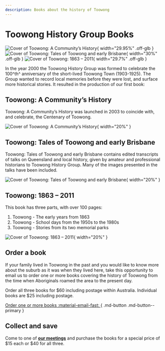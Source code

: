 ```yaml
---
description: Books about the history of Toowong
---
```


# Toowong History Group Books

![Cover of Toowong: A Community’s History](assets/toowong-a-communitys-history.png){ width="29.95%" .off-glb } ![Cover of Toowong: Tales of Toowong and early Brisbane](assets/tales-of-toowong-and-early-brisbane.png){ width="30%" .off-glb } ![Cover of Toowong: 1863 – 2011](assets/toowong-1863-2011.png){ width="29.7%" .off-glb }

In the year 2000 the Toowong History Group was formed to celebrate the 100^th^ anniversary of the short-lived Toowong Town (1903-1925). The Group wanted to record local memories before they were lost, and surface more historical stories. It resulted in the production of our first book:


## Toowong: A Community’s History

Toowong: A Community’s History was launched in 2003 to coincide with, and celebrate, the Centenary of Toowong. 

![Cover of Toowong: A Community’s History](assets/toowong-a-communitys-history.png){ width="20%" }

## Toowong: Tales of Toowong and early Brisbane

Toowong: Tales of Toowong and early Brisbane contains edited transcripts of talks on Queensland and local history, given by amateur and professional historians to Toowong History Group. Many of the images presented in the talks have been included.

![Cover of Toowong: Tales of Toowong and early Brisbane](assets/tales-of-toowong-and-early-brisbane.png){ width="20%" }

## Toowong: 1863 – 2011

This book has three parts, with over 100 pages:

1. Toowong - The early years from 1863
2. Toowong - School days from the 1950s to the 1980s
3. Toowong - Stories from its two memorial parks


![Cover of Toowong: 1863 – 2011](assets/toowong-1863-2011.png){ width="20%" }

## Order a book

If your family lived in Toowong in the past and you would like to know more about the suburb as it was when they lived here, take this opportunity to email us to order one or more books covering the history of Toowong from the time when Aboriginals roamed the area to the present day.

Order all three books for $60 including postage within Australia. Individual books are $25 including postage. 

[ Order one or more books  :material-email-fast: ](mailto:history@toowong.au){ .md-button .md-button--primary }

## Collect and save

Come to one of **[our meetings](https://www.facebook.com/toowonghistorygroup/)** and purchase the books for a special price of $15 each or $40 for all three.
